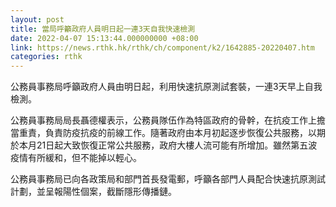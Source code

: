 ```yaml
---
layout: post
title: 當局呼籲政府人員明日起一連3天自我快速檢測
date: 2022-04-07 15:13:44.000000000 +08:00
link: https://news.rthk.hk/rthk/ch/component/k2/1642885-20220407.htm
categories: rthk
---
```


公務員事務局呼籲政府人員由明日起，利用快速抗原測試套裝，一連3天早上自我檢測。

公務員事務局局長聶德權表示，公務員隊伍作為特區政府的骨幹，在抗疫工作上擔當重責，負責防疫抗疫的前線工作。隨著政府由本月初起逐步恢復公共服務，以期於本月21日起大致恢復正常公共服務，政府大樓人流可能有所增加。雖然第五波疫情有所緩和，但不能掉以輕心。

公務員事務局已向各政策局和部門首長發電郵，呼籲各部門人員配合快速抗原測試計劃，並呈報陽性個案，截斷隱形傳播鏈。
